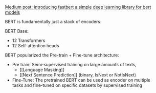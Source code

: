 [Medium post: introducing fastbert a simple deep learning library for bert models](https://medium.com/huggingface/introducing-fastbert-a-simple-deep-learning-library-for-bert-models-89ff763ad384)

BERT is fundamentally just a stack of encoders.

BERT Base:
- 12 Transformers
- 12 Self-attention heads

BERT popularized the Pre-train + Fine-tune architecture: 
- Pre train: Semi-supervised training on large amounts of texts, 
	- [[Language Masking]]
	- [[Next Sentence Prediction]] (binary, IsNext or NotIsNext)
- Fine-Tune: The pretrained BERT can be used as encoder on multiple tasks and fine-tuned on specific datasets by supervised training